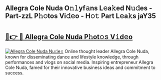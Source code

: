 ## Allegra Cole Nuda O𝚗𝚕yf𝚊ns L𝚎a𝚔ed N𝚞𝚍es - Part-zzL P𝚑𝚘tos Vi𝚍𝚎o - H𝚘𝚝 Part L𝚎a𝚔s jaY35

# <h2><a href="http://kf31gye.oniu.top/?m=Allegra+Cole+Nuda">🔗👉 🔴 Allegra Cole Nuda P𝚑ot𝚘𝚜 V𝚒d𝚎o</a></h2>

[![Allegra Cole Nuda Nu𝚍e𝚜](https://i.imgur.com/0qMVB7G.gif)](http://kf31gye.oniu.top/?m=Allegra+Cole+Nuda)
Online thought leader Allegra Cole Nuda, known for disseminating dance and lifestyle knowledge, through performances and vlogs on social media. Inspiring entrepreneur Allegra Cole Nuda, famed for their innovative business ideas and commitment to success.  
